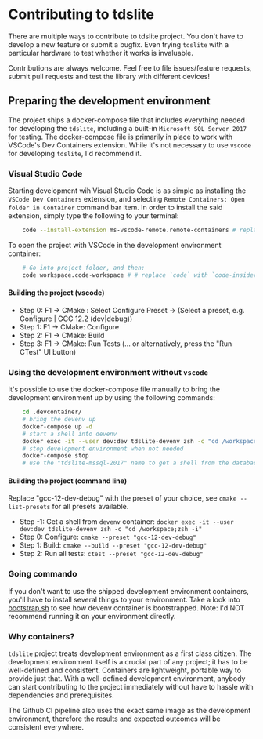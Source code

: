 # Contributing to tdslite

There are multiple ways to contribute to tdslite project. You don't have to develop a new feature or submit a bugfix. Even trying `tdslite` with a particular hardware to test whether it works is invaluable.

Contributions are always welcome. Feel free to file issues/feature requests, submit pull requests and test the library with different devices!

## Preparing the development environment

The project ships a docker-compose file that includes everything needed for developing the `tdslite`, including a built-in `Microsoft SQL Server 2017` for testing. The docker-compose file is primarily in place to work with VSCode's Dev Containers extension. While it's not necessary to use `vscode` for developing `tdslite`, I'd recommend it.

### Visual Studio Code

Starting development wih Visual Studio Code is as simple as installing the `VSCode Dev Containers` extension, and selecting `Remote Containers: Open folder in Container` command bar item. In order to install the said extension, simply type the following to your terminal:

```bash
    code --install-extension ms-vscode-remote.remote-containers # replace `code` with `code-insiders` if you're on the insider build
```

To open the project with VSCode in the development environment container:

```bash
    # Go into project folder, and then:
    code workspace.code-workspace # # replace `code` with `code-insiders` if you're on the insider build
```

#### Building the project (vscode)

- Step 0: F1 -> CMake : Select Configure Preset -> (Select a preset, e.g. Configure | GCC 12.2 (dev|debug))
- Step 1: F1 -> CMake: Configure
- Step 2: F1 -> CMake: Build
- Step 3: F1 -> CMake: Run Tests (... or alternatively, press the "Run CTest" UI button)

### Using the development environment without `vscode`

It's possible to use the docker-compose file manually to bring the development environment up by using the following commands:

```bash
    cd .devcontainer/
    # bring the devenv up
    docker-compose up -d
    # start a shell into devenv
    docker exec -it --user dev:dev tdslite-devenv zsh -c "cd /workspace;zsh -i"
    # stop development environment when not needed
    docker-compose stop
    # use the "tdslite-mssql-2017" name to get a shell from the database server instead.
```

#### Building the project (command line)

Replace "gcc-12-dev-debug" with the preset of your choice, see `cmake --list-presets` for all presets available.

- Step -1: Get a shell from `devenv` container: `docker exec -it --user dev:dev tdslite-devenv zsh -c "cd /workspace;zsh -i"`
- Step 0: Configure: `cmake --preset "gcc-12-dev-debug"`
- Step 1: Build: `cmake --build --preset "gcc-12-dev-debug"`
- Step 2: Run all tests: `ctest --preset "gcc-12-dev-debug"`

### Going commando

If you don't want to use the shipped development environment containers, you'll have to install several things to your environment. Take a look into [bootstrap.sh](.docker/devenv/bootstrap.sh) to see how devenv container is bootstrapped. Note: I'd NOT recommend running it on your environment directly.

### Why containers?

`tdslite` project treats development environment as a first class citizen. The development environment itself is a crucial part of any project; it has to be well-defined and consistent. Containers are lightweight, portable way to provide just that. With a well-defined development environment, anybody can start contributing to the project immediately without have to hassle with dependencies and prerequisites.

The Github CI pipeline also uses the exact same image as the development environment, therefore the results and expected outcomes will be consistent everywhere.
